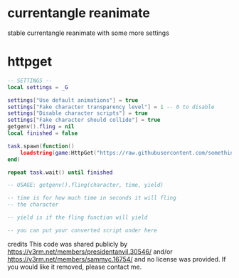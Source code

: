# currentangle reanimate
stable currentangle reanimate with some more settings

# httpget
```lua
-- SETTINGS --
local settings = _G

settings["Use default animations"] = true
settings["Fake character transparency level"] = 1 -- 0 to disable
settings["Disable character scripts"] = true
settings["Fake character should collide"] = true
getgenv().fling = nil
local finished = false

task.spawn(function()
    loadstring(game:HttpGet("https://raw.githubusercontent.com/somethingsimade/currentangle-reanimate/refs/heads/main/main"))()
end)

repeat task.wait() until finished

-- USAGE: getgenv().fling(character, time, yield)

-- time is for how much time in seconds it will fling
-- the character

-- yield is if the fling function will yield

-- you can put your converted script under here

```

credits
This code was shared publicly by https://v3rm.net/members/presidentanvil.30546/ and/or
https://v3rm.net/members/sammyc.16754/ and no license was provided. If you would like it removed, please contact me.

